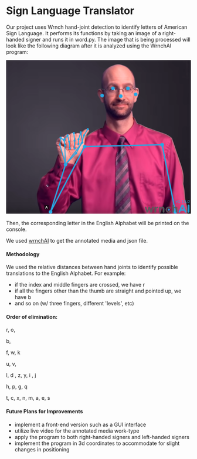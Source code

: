 # Sign Language Translator
Our project uses Wrnch hand-joint detection to identify letters of American Sign Language. It performs its functions by taking an image of a right-handed signer and runs it in word.py.
The image that is being processed will look like the following diagram after it is analyzed using the WrnchAI program:

![sign language a](annotated_media-a[1].png)

Then, the corresponding letter in the English Alphabet will be printed on the console.

We used [wrnchAI](https://devportal.wrnch.ai/wrnchcloud) to get the annotated media and json file.  

#### Methodology

We used the relative distances between hand joints to identify possible translations to the English Alphabet. 
For example:
  - if the index and middle fingers are crossed, we have r
  - if all the fingers other than the thumb are straight and pointed up, we have b
  - and so on (w/ three fingers, different 'levels', etc)

#### Order of elimination:
r, o,

b,

f, w, k

u, v, 

l, d , z, y, i , j

h, p, g, q

t, c, x, n, m, a, e, s

#### Future Plans for Improvements
- implement a front-end version such as a GUI interface
- utilize live video for the annotated media work-type
- apply the program to both right-handed signers and left-handed signers
- implement the program in 3d coordinates to accommodate for slight changes in positioning
